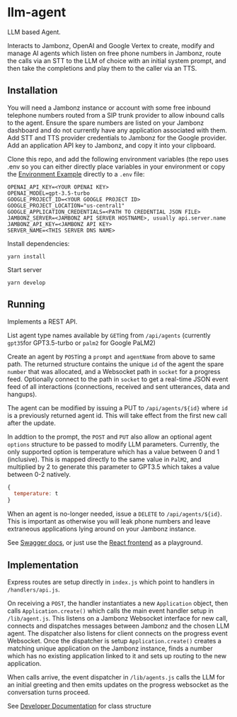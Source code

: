 # llm-agent

LLM based Agent.

Interacts to Jambonz, OpenAI and Google Vertex to create, modify and manage AI agents which listen on free phone numbers in Jambonz, route the calls via an STT to the LLM of choice with an initial system prompt, and then take the completions and play them to the caller via an TTS.

## Installation

You will need a Jambonz instance or account with some free inbound telephone numbers routed from a SIP trunk provider to allow inbound calls to the agent.
Ensure the spare numbers are listed on your Jambonz dashboard and do not currently have any application associated with them. Add STT and TTS provider credentials to Jambonz for the Google provider. Add an application API key to Jambonz, and copy it into your clipboard.

Clone this repo, and add the following environment variables (the repo uses .env so you can either directly place variables in your environment or copy the [Environment Example](https://github.com/aplisay/llm-agent/blob/main/environment-example) directly to a `.env` file:

```shell
OPENAI_API_KEY=<YOUR OPENAI KEY>
OPENAI_MODEL=gpt-3.5-turbo
GOOGLE_PROJECT_ID=<YOUR GOOGLE PROJECT ID>
GOOGLE_PROJECT_LOCATION="us-central1"
GOOGLE_APPLICATION_CREDENTIALS=<PATH TO CREDENTIAL JSON FILE>
JAMBONZ_SERVER=<JAMBONZ API SERVER HOSTNAME>, usually api.server.name
JAMBONZ_API_KEY=<JAMBONZ API KEY>
SERVER_NAME=<THIS SERVER DNS NAME>
```

Install dependencies:

```yarn install```

Start server

```yarn develop```

## Running

Implements a REST API.

List agent type names available by `GET`ing from `/api/agents` (currently `gpt35`for GPT3.5-turbo or `palm2` for Google PaLM2)

Create an agent by `POST`ing a `prompt` and `agentName` from above to same path. The returned structure contains the unique `id` of the agent the spare `number` that was allocated, and a Websocket path in `socket` for a progress feed. Optionally connect to the path in `socket` to get a real-time JSON event feed of all interactions (connections, received and sent utterances, data and hangups).

The agent can be modified by issuing a PUT to `/api/agents/${id}` where `id` is a previously returned agent id. This will take effect from the first new call after the update.

In addtion to the prompt, the `POST` and `PUT` also allow an optional agent `options` structure to be passed to modify LLM parameters.
Currently, the only supported option is temperature which has a value between 0 and 1 (inclusive). This is mapped directly to the same value in `PalM2`, and multiplied by 2 to generate this parameter to GPT3.5 which takes a value between 0-2 natively.  

```javascript
{
  temperature: t
}
```

When an agent is no-longer needed, issue a `DELETE` to `/api/agents/${id}`. This is important as otherwise you will leak phone numbers and leave extraneous applications lying around on your Jambonz instance.


See [Swagger docs](https://llm-agent.aplisay.com/swagger/), or just use the [React frontend](https://github.com/aplisay/llm-frontend) as a playground.

## Implementation

Express routes are setup directly in `index.js` which point to handlers in `/handlers/api.js`.

On receiving a `POST`, the handler instantiates a new `Application` object, then calls `Application.create()` which calls the main event handler setup in `/lib/agent.js`. This listens on a Jambonz Websocket interface for new call, connects and dispatches messages between Jambonz and the chosen LLM agent. The dispatcher also listens for client connects on the progress event Websocket.
Once the dispatcher is setup `Application.create()` creates a matching unique application on the Jambonz instance, finds a number which has no existing application linked to it and sets up routing to the new application.

When calls arrive, the event dispatcher in `/lib/agents.js` calls the LLM for an initial greeting and then emits updates on the progress websocket as the conversation turns proceed.

See [Developer Documentation](API.md) for class structure
